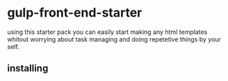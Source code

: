 # gulp-front-end-starter
using this starter pack you can easily start making any html templates whitout worrying about task managing and doing repetetive things by your self.
## installing
